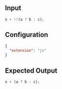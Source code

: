 
## Input
```javascript input
x + !!(a ? b : c);
```

## Configuration
```json configuration
{
  "extension": "js"
}
```

## Expected Output
```javascript expected output
x + (a ? b : c);
```
